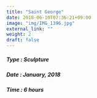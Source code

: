```yaml
---
title: "Saint George"
date: 2018-06-10T07:36:21+09:00
image: "img/IMG_1396.jpg"
external_link: ""
weight: 2
draft: false
---
```


##### Type : Sculpture
##### Date : January, 2018
##### Time : 6 hours
